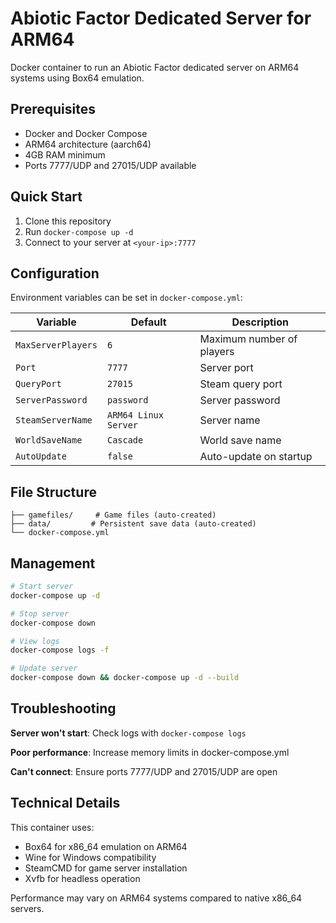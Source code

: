 # Abiotic Factor Dedicated Server for ARM64

Docker container to run an Abiotic Factor dedicated server on ARM64 systems using Box64 emulation.

## Prerequisites

- Docker and Docker Compose
- ARM64 architecture (aarch64)
- 4GB RAM minimum
- Ports 7777/UDP and 27015/UDP available

## Quick Start

1. Clone this repository
2. Run `docker-compose up -d`
3. Connect to your server at `<your-ip>:7777`

## Configuration

Environment variables can be set in `docker-compose.yml`:

| Variable | Default | Description |
|----------|---------|-------------|
| `MaxServerPlayers` | `6` | Maximum number of players |
| `Port` | `7777` | Server port |
| `QueryPort` | `27015` | Steam query port |
| `ServerPassword` | `password` | Server password |
| `SteamServerName` | `ARM64 Linux Server` | Server name |
| `WorldSaveName` | `Cascade` | World save name |
| `AutoUpdate` | `false` | Auto-update on startup |

## File Structure

```
├── gamefiles/     # Game files (auto-created)
├── data/         # Persistent save data (auto-created)
└── docker-compose.yml
```

## Management

```bash
# Start server
docker-compose up -d

# Stop server
docker-compose down

# View logs
docker-compose logs -f

# Update server
docker-compose down && docker-compose up -d --build
```

## Troubleshooting

**Server won't start**: Check logs with `docker-compose logs`

**Poor performance**: Increase memory limits in docker-compose.yml

**Can't connect**: Ensure ports 7777/UDP and 27015/UDP are open

## Technical Details

This container uses:
- Box64 for x86_64 emulation on ARM64
- Wine for Windows compatibility
- SteamCMD for game server installation
- Xvfb for headless operation

Performance may vary on ARM64 systems compared to native x86_64 servers.